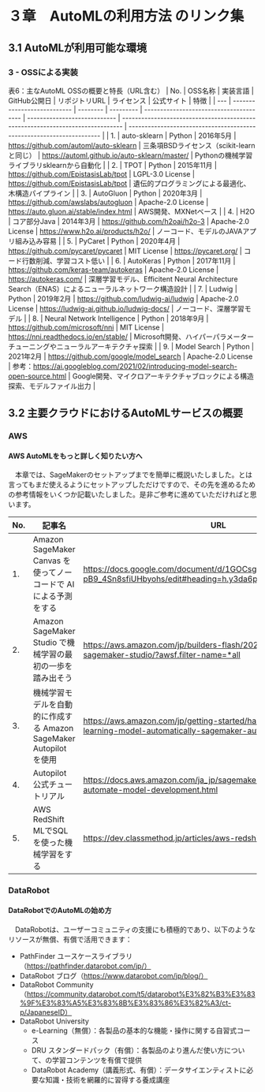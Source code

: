 # ３章　AutoMLの利用方法 のリンク集

## 3.1 AutoMLが利用可能な環境

### 3 - OSSによる実装

表6：主なAutoML OSSの概要と特長（URL含む）
| No. | OSS名称                       | 実装言語     | GitHub公開日 | リポジトリURL                                | ライセンス                        | 公式サイト                                                                          | 特徴                                                                    |
| --- | --------------------------- | -------- | --------- | --------------------------------------- | ---------------------------- | ------------------------------------------------------------------------------ | --------------------------------------------------------------------- |
| 1.  | auto-sklearn                | Python   | 2016年5月   | https://github.com/automl/auto-sklearn  | 三条項BSDライセンス（scikit-learnと同じ） | https://automl.github.io/auto-sklearn/master/                                  | Pythonの機械学習ライブラリsklearnから自動化                                          |
| 2.  | TPOT                        | Python   | 2015年11月  | https://github.com/EpistasisLab/tpot    | LGPL-3.0 License             | https://github.com/EpistasisLab/tpot                                           | 遺伝的プログラミングによる最適化、木構造パイプライン                                            |
| 3.  | AutoGluon                   | Python   | 2020年3月   | https://github.com/awslabs/autogluon    | Apache-2.0 License           | https://auto.gluon.ai/stable/index.html                                        | AWS開発、MXNetベース                                                        |
| 4.  | H2O                         | コア部分Java | 2014年3月   | https://github.com/h2oai/h2o-3          | Apache-2.0 License           | https://www.h2o.ai/products/h2o/                                               | ノーコード、モデルのJAVAアプリ組み込み容易                                               |
| 5.  | PyCaret                     | Python   | 2020年4月   | https://github.com/pycaret/pycaret      | MIT License                  | https://pycaret.org/                                                           | コード行数削減、学習コスト低い                                                       |
| 6.  | AutoKeras                   | Python   | 2017年11月  | https://github.com/keras-team/autokeras | Apache-2.0 License           | https://autokeras.com/                                                         | 深層学習モデル、Efficitent Neural Architecture Search（ENAS）によるニューラルネットワーク構造設計 |
| 7.  | Ludwig                      | Python   | 2019年2月   | https://github.com/ludwig-ai/ludwig     | Apache-2.0 License           | https://ludwig-ai.github.io/ludwig-docs/                                       | ノーコード、深層学習モデル                                                         |
| 8.  | Neural Network Intelligence | Python   | 2018年9月   | https://github.com/microsoft/nni        | MIT License                  | https://nni.readthedocs.io/en/stable/                                          | Microsoft開発、ハイパーパラメーターチューニングやニューラルアーキテクチャ探索                           |
| 9.  | Model Search                | Python   | 2021年2月   | https://github.com/google/model_search  | Apache-2.0 License           | 参考：https://ai.googleblog.com/2021/02/introducing-model-search-open-source.html | Google開発、マイクロアーキテクチャブロックによる構造探索、モデルファイル出力                             |

## 3.2 主要クラウドにおけるAutoMLサービスの概要

### AWS
#### AWS AutoMLをもっと詳しく知りたい方へ
　本章では、SageMakerのセットアップまでを簡単に概説いたしました。とは言ってもまだ使えるようにセットアップしただけですので、その先を進めるための参考情報をいくつか記載いたしました。是非ご参考に進めていただければと思います。

| No. | 記事名|URL|
|---|---|---|
|1.|Amazon SageMaker Canvas を使ってノーコードで AI による予測をする|https://docs.google.com/document/d/1GOCsgJEwAle_AQyokdNnZGeQ-pB9_4Sn8sfiUHbyohs/edit#heading=h.y3da6pfx7ub2|
|2.|Amazon SageMaker Studio で機械学習の最初の一歩を踏み出そう|https://aws.amazon.com/jp/builders-flash/202202/ml-first-step-sagemaker-studio/?awsf.filter-name=*all|
|3.|機械学習モデルを自動的に作成する Amazon SageMaker Autopilot を使用|https://aws.amazon.com/jp/getting-started/hands-on/create-machine-learning-model-automatically-sagemaker-autopilot/|
|4.|Autopilot 公式チュートリアル|https://docs.aws.amazon.com/ja_jp/sagemaker/latest/dg/autopilot-automate-model-development.html|
|5.|AWS RedShift MLでSQLを使った機械学習をする|https://dev.classmethod.jp/articles/aws-redshift-ml/|

### DataRobot
#### DataRobotでのAutoMLの始め方
　DataRobotは、ユーザーコミュニティの支援にも積極的であり、以下のようなリソースが無償、有償で活用できます：
- PathFinder ユースケースライブラリ（https://pathfinder.datarobot.com/jp/）
- DataRobot ブログ（https://www.datarobot.com/jp/blog/）
- DataRobot Community（https://community.datarobot.com/t5/datarobot%E3%82%B3%E3%83%9F%E3%83%A5%E3%83%8B%E3%83%86%E3%82%A3/ct-p/JapaneseID）
- DataRobot University
  - e-Learning（無償）：各製品の基本的な機能・操作に関する自習式コース
  - DRU スタンダードパック（有償）：各製品のより進んだ使い方について、の学習コンテンツを有償で提供
  - DataRobot Academy（講義形式、有償）：データサイエンティストに必要な知識・技術を網羅的に習得する養成講座

